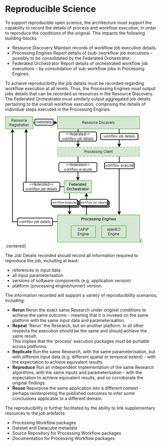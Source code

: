 # Reproducible Science

To support reproducible open science, the architecture must support the capability to record the details of process and workflow execution, in order to reproduce the conditions of the original. This impacts the following building-blocks:

*	Resource Discovery
  Maintain records of workflow job execution details.
*	Processing Engines
  Report details of (sub-)workflow job executions – possibly to be consolidated by the Federated Orchestrator.
*	Federated Orchestrator
  Report details of orchestrated workflow job executions – by consolidation of sub-workflow jobs in Processing Engines.

To achieve reproducibility the job details must be recorded regarding workflow execution at all levels. Thus, the Processing Engines must output jobs details that can be recorded as resources in the Resource Discovery. The Federated Orchestrator must similarly output aggregated job details pertaining to the overall workflow execution, comprising the details of individual steps executed in the Processing Engines.

![Reproducible Science](diagrams/reproducible-science.drawio.png){: .centered}

The Job Details recorded should record all information required to reproduce the job, including at least:

*	references to input data
*	all input parameterisation
*	versions of software components (e.g. application version)
*	platform (processing engine/runner) version

The information recorded will support a variety of reproducibility scenarios, including:

*	**Rerun**
  Rerun the exact same Research under original conditions to achieve the same outcome - meaning that it is invoked on the same platform with the same input data and parameterisation.
*	**Repeat**
  'Rerun' the Research, but on another platform. In all other respects the execution should be the same and should achieve the same result.<br>
  This implies that the ’process’ execution packages must be portable across platforms.
*	**Replicate**
  Run the same Research, with the same parameterisation, but with different input data (e.g. different spatial or temporal extent) - with the expectation to achieve equivalent results.
*	**Reproduce**
  Run an independent implementation of the same Research algorithms, with the same inputs and parameterisation - with the expectation to achieve equivalent results, and so corroborate the original findings.
*	**Reuse**
  Repurpose the same application into a different context - perhaps reinterpreting the published outcomes to infer some conclusions applicable to a different domain.

The reproducibility is further facilitated by the ability to link supplementary resources to the job artefacts:

*	Processing Workflow packages
*	Dataset and Datacube metadata
*	Source Repository for Processing Workflow packages
*	Documentation for Processing Workflow packages
